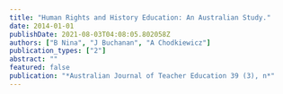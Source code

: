 ```yaml
---
title: "Human Rights and History Education: An Australian Study."
date: 2014-01-01
publishDate: 2021-08-03T04:08:05.802058Z
authors: ["B Nina", "J Buchanan", "A Chodkiewicz"]
publication_types: ["2"]
abstract: ""
featured: false
publication: "*Australian Journal of Teacher Education 39 (3), n*"
---
```



